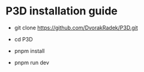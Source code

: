 # P3D installation guide
- git clone https://github.com/DvorakRadek/P3D.git

- cd P3D

- pnpm install

- pnpm run dev